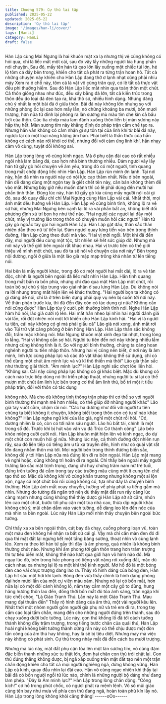 ```yaml
---
title: Chương 579: Cự thú lai tập
published: 2025-05-22
updated: 2025-05-22
description: 'Cự thú lai tập'
image: '/images/han-li/cover/'
tags: [HanLi]
category: HanLi
draft: false
---
```


Hàn Lập cùng Mai Ngưng là hai khuôn mặt xa lạ nhưng thị vệ
cũng không có hỏi qua, chỉ là liếc mắt một cái, sau đó vây lấy
những người kia hưng phấn nói chuyện. Sau đó, mấy tên hán tử
cao lớn lấy xuống một chiếc túi lớn, hé lộ tôm cá đầy bên trong,
khiến cho tất cả phát ra từng trận hoan hô.
Tất cả những chuyện này khiến cho Hàn Lập đang thờ ơ lạnh
nhạt cũng phải nhíu mày
Xem ra ở chỗ này, tôm cá là vật vô cùng trân quý, có lẽ tất cả
thực vật đều phi thường hiếm.
Sau đó Hàn Lập liếc mắt nhìn qua toàn thôn một chút.
Cả thôn giống nhau như đúc, đều xây bằng đá lớn, tất cả kiến
trúc trong thôn đều do loại đá đen tạo ra, khá thô sơ, nhiều hình
dạng.
Nhưng đáng chú ý nhất là một bãi đá ở giữa thôn.
Bãi đá này không lớn nhưng so với những phòng ốc lại cao hơn
mấy lần, nó chừng khoảng ba mươi, bốn mươi trượng, hơn nữa
từ đỉnh lại phóng ra làn sương mù màu tím che kín cả bầu trời
của thôn. Các tia chớp màu lam đánh xuống thôn liến bị màn
sương này hấp thụ hết.
Màn sương tím này khẳng định do pháp trận cấm chế tạo ra.
Nhưng hắn vẫn không có cảm nhận gì sự tồn tại của linh khí từ
bãi đá này, ngược lại có một loại năng lượng âm hàn.
Phải biết là thần thức của hắn không có cách nào rời khỏi cơ thể,
nhưng đối với cảm ứng linh khí, hắn nhạy cảm vô cùng, tuyệt đối
không sai.

Hàn Lập trong lòng vô cùng kinh ngạc.
Mà ở phụ cận đài cao có rất nhiều ngôi nhà làm bằng đá, cao hơn
nhà bình thường nhiều. Đám người vây lấy hán tử gầy gò hỏi
chuyện về âm yêu, trong đó có một người, tinh quang trong mắt
chớp động liếc nhìn Hàn Lập.
Hàn Lập rùn mình ớn lạnh.
Tại nơi này, hắn đã nhìn ra người này có nội lực cao thâm nhất.
Nếu ở bên ngoài, hắn dễ dàng dùng một ngón tay là giết chết tên
này, căn bản không thèm để vào mắt. Nhưng bây giờ nếu muốn
đánh thì có lẽ phải dùng đến mười hai phần tinh thần.
Đúng lúc này, hán tử gầy gò kia cùng mấy người nói cái gì đó,
sau đó quay đầu chỉ chỉ Mai Ngưng cùng Hàn Lập vài cái. Nhất
thời, mọi ánh mắt đều hướng về Hàn Lập.
Hàn Lập vô cùng bình tĩnh, không lộ ra vẻ sợ hãi, nhưng Mai
Ngưng bên cạnh lại lô ra vài phần bất an, không biết đối phương
định xử trí bọn họ như thế nào.
"Hai người các ngươi lại đây một chút, mấy vị trưởng lão trong
thôn có chuyện muốn hỏi các ngươi" Hán tử gầy gò ngoắc tay gọi
hai người Hàn Lập.
Hàn Lập gật đầu, thần sắc thản nhiên dẫn theo nữ tử tiến lại.
Đám người quay lưng tiến vào bên trong thính đường, Hàn Lập
cũng theo đuôi mà vào.
"Hai vị mời ngồi. Một khi đã đến đây, mọi người đều cùng một tộc,
tất nhiên sẽ hết sức giúp đỡ. Nhưng mà nơi này và thế giới bên
ngoài rất khác nhau. Hai vị trước tiên có thể giới thiệu về mình
một chút, sau đó ta sẽ nói về chuyện của nơi này" Bên trong nội
đường, ngồi ở giữa là một lão già mập mạp trông khá nhân từ lên
tiếng nói.

Hai bên là mấy người khác, trong đó có một người hai mắt dài, lộ
ra vẻ tàn độc, chính là người bên ngoài đã liếc mắt nhìn Hàn Lập.
Hắn tinh quang trong mắt bắn ra bốn phía, nhưng chỉ đảo qua
mặt Hàn Lập một chút, rồi toàn bộ sự chú ý tập trung vào giai
nhân ở sau lưng Hàn Lập. Dù không nói ra lời nhưng trong mắt
hiện lên vẻ khác thường.
"Hai người bọn ta không có gì đáng để nói, chỉ là ở trên biển đụng
phải quỷ vụ nên bị cuốn tới nơi này. Về thân phận trước kia, thì đã
đến đây còn có tác dụng gì nữa? Không cần nói cũng được" Hàn
Lập tùy ý cười, phi thường bình tĩnh nói.
Nghe Hàn Lập hàm hồ nói, lão già cười rộ lên.
Hai mắt hắn nheo lại nhìn hai người đánh giá vài lần, rồi đột nhiên
nói một lời khiến cho Hàn Lập kinh hãi.
"Hai vị là người tu tiên, cái này không có gì mà phải giấu cả" Lão
già nói xong, ánh mắt rơi vào Túi trữ vật căng phồng ở bên hông
Hàn Lập.
Hàn Lập thần sắc không đổi, trầm mặc không nói.
Mai Ngưng khuôn mặt xinh đẹp tái nhợt, trong lòng lo lắng.
"Hai vị không cần sợ hãi. Người tu tiên đến nơi này không nhiều
lắm nhưng cũng không tính là ít. So với người bình thường, chúng
ta càng hoan nghênh người tu tiên nhập thôn. Nhưng hai vị cũng
nên biết, ở nơi này là âm minh, linh lực cùng pháp lực và các đồ
vật khác không thể sử dụng, chỉ có thể dùng một chút âm minh
lực và vũ kĩ thô thiển mà thôi" Lão già thần sắc như thường giải
thích.
"Âm minh lực?" Hàn Lập nghi sắc chợt lóe liền hỏi.
"Không sai. Cái này cùng pháp lực không có gì khác biệt. Mặc dù
khong có cách nào trực tiếp dùng nó thi triển pháp thuật, nhưng
người tu sĩ lại có thể mượn một chút âm linh lực bên trong cơ thể
âm linh thú, bố trí một ít tiểu pháp trận, đối với thôn có tác dụng

không nhỏ. Mà cho dù không tinh thông trận pháp thì cơ thể so
với người bình thường thì mạnh mẽ hơn nhiều, có thể giúp đỡ
những người khác" Lão già tay vuốt cằm, chậm rãi nói.
"Các hạ dường như đối với người tu tiên chúng ta biết không ít
chuyện, không biết trong thôn còn có tu sĩ nào khác không?" Hàn
Lập nghe ngữ khí của lão già, nghĩ một chút rồi hỏi.
"Có, đương nhiên là có, còn có tới năm sáu người. Lão hủ bất tài,
chính là một trong số đó. Trước khi bị hút vào vân vụ đã Trúc Cơ
thành công" Lão béo khóe miệng cười cười nói.
Hàn Lập khuôn mặt hiện lên vẻ kinh ngạc, do dự một chút còn
muốn hỏi gì nữa. Nhưng lúc này, cả thính đường đột nhiên run
rẩy, sau đó liên tiếp có tiếng âm u từ xa truyền đến, hình như có
quái vật rất lớn đang nhằm thôn mà tới.
Mọi người bên trong thính đường biến sắc, không dể ý tới Hàn
Lập nữa mà đứng lên đi ra bên ngoài.
Hàn Lập mặt mang vẻ nghi hoặc, cũng không trì hoãn đi ra ngoài.
Chỉ thấy bên ngoài mấy người trưởng lão sắc mặt trịnh trọng,
đang chỉ huy chừng trăm nam nữ trẻ tuổi, đứng trên tường đá
cầm trong tay các trường mâu cùng một ít cung tên chế tạo thô
sơ.
Mặc dù không khí vô cùng khẩn trương nhưng không một ai lộn
xộn, ngay cả một chút bối rối cũng không có, tựa như đây là
chuyện bình thường.
Hàn Lập ánh mắt xoay chuyển, hướng về phía phát ra tiếng gầm
mà nhìn. Nhưng do tường đá ngăn trở nên dù thấy mặt đất run
rẩy càng lúc càng mạnh nhưng cũng không thể thấy được gì
Hàn Lập sờ sờ cằm, nhón lên cao một chút, bước tới phụ cận một
tòa nhà cao, thừa dịp nguời khác không chú ý, mũi chân dẫm vào
vách tường, dễ dàng leo lên đến nóc của mà nhìn ra bên ngoài.
Lúc này Hàn Lập mới nhìn thấy chuyện bên ngoài bức tường.

Chỉ thấy xa xa bên ngoài thôn, cát bay đá chạy, cuồng phong loạn
vũ, toàn một màu đen không hề nhận ra bất cứ cái gì. Vậy mà chỉ
cần màn đen đó đi qua thì mặt đất lại ngưng kết một tầng băng
sương, thoạt nhìn vô cùng lạnh lẽo.
Xem ra theo lời hán tử gầy thì đây là âm phong, quả nhiên là
không bình thường chút nào.
Nhưng khi âm phong tới gần thôn trang hơn trăm trượng thì tự
tiêu biến mất, không thể nào lướt qua giới hạn vô hình nào đó.
Mà ngay lúc đó, bên trong hắc phong có tiếng vật nặng rơi xuống
đất, mặc dù cách nhau xa nhưng lại lộ ra một khí thế kinh người.
Mơ hồ đó là một bóng đen cao vài chục trượng đang lao ra.
Thấy rõ hình dáng của bóng đen, Hàn Lập hít sâu một hơi khí
lạnh.
Bóng đen vừa thấy chính là hình dạng phóng đại hơn mười lần
của một cự viên màu xám. Nhưng nó lại có bốn mắt, hơn nữa lại
có một đôi cánh khổng lồ, nắm tay cầm một cây gỗ to đùng, hung
hăng hướng thôn lao đến, đồng thời bốn mắt đỏ tỏa ánh sáng,
tràn ngập khí tức chết chóc.
"Là Giảo Tranh Thú. Lần này là một Giảo Tranh Thú. Mau mang
đại thuẫn đến" Thấy rõ hình dáng của âm thú, một vài người kêu
lên.
Nhất thời một nhóm người gồm người già phụ nữ và trẻ em đi ra,
trong tay cầm các loại tấm chắn, mang đến cho những người
đứng trên thành, sau đó chạy xuống dưới bức tường.
Lúc này, con thú khổng lồ đã tới cách tường thành không đầy
trăm trượng, trong tiếng bước chân của quái thú, Hàn Lập hoài
nghi không biết tường thành cứng rắn này có thể chịu được một
đòn tấn công của âm thú hay không, hay là sẽ bị tiêu diệt. Nhưng
may mà việc này không có phát sinh.
Cự thú trong nháy mắt đã đến cách ba mươi trượng.

Nhưng mà lúc này, mặt đất phụ cận tỏa lên một làn sương tím, vô
cùng đậm đặc biến thành những xúc tu thật lớn, đem hai chân
con thú trói chặt lại.
Con thú đứng thẳng không được, bị ngã xấp xuống trên mặt đất
tạo nên một trận chấn động khiến cho tất cả mọi người nghiêng
ngả, đứng không vững.
Hàn Lập cả kinh, quay đầu nhìn lại đài cao.
Hắn vô cùng ngạc nhiên khi thấy tại bãi đá có bốn người ngồi từ
lúc nào, chính là những người bộ dáng như đang làm phép.
"Đây là Âm minh lực?" Hàn Lập trong lòng chấn động.
"Công kích!" cơ hồ trong phút chốc, có người phát ra mệnh lệnh.
Vô số mũi giáo cùng tên bay như mưa về phía con thú đang ngã,
hoàn toàn phủ kín lấy nó.
Hàn Lập trong lòng không khỏi căng thẳng!
------oOo------
